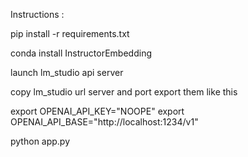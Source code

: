 Instructions :

pip install -r requirements.txt

conda install InstructorEmbedding

launch lm_studio api server

copy lm_studio url server and port
export them like this

export OPENAI_API_KEY="NOOPE"
export OPENAI_API_BASE="http://localhost:1234/v1"



python app.py